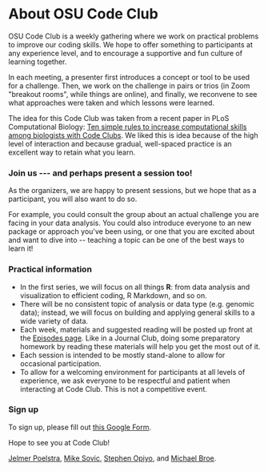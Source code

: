 # About OSU Code Club

OSU Code Club is a weekly gathering where we work on practical problems to improve our coding skills.
We hope to offer something to participants at any experience level, and to encourage a supportive and fun culture of learning together.

In each meeting, a presenter first introduces a concept or tool to be used for a challenge.
Then, we work on the challenge in pairs or trios (in Zoom "breakout rooms", while things are online), and finally,
we reconvene to see what approaches were taken and which lessons were learned.  

The idea for this Code Club was taken from a recent paper in PLoS Computational Biology:
[Ten simple rules to increase computational skills among biologists with Code Clubs](https://journals.plos.org/ploscompbiol/article?id=10.1371/journal.pcbi.1008119).
We liked this is idea because of the high level of interaction and because gradual, well-spaced practice is an excellent way to retain what you learn.

### Join us --- and perhaps present a session too!

As the organizers, we are happy to present sessions, but we hope that as a participant, you will also want to do so.

For example, you could consult the group about an actual challenge you are facing in your data analysis.
You could also introduce everyone to an new package or approach you've been using,
or one that you are excited about and want to dive into -- teaching a topic can be one of the best ways to learn it!

### Practical information

- In the first series, we will focus on all things **R**: from data analysis and visualization to
    efficient coding, R Markdown, and so on.
- There will be no consistent topic of analysis or data type (e.g. genomic data);
  instead, we will focus on building and applying general skills to a wide variety of data.  
- Each week, materials and suggested reading will be posted up front at the [Episodes page](/post/).
    Like in a Journal Club, doing some preparatory homework by reading these materials will help you get the most out of it.
- Each session is intended to be mostly stand-alone to allow for occasional participation.
- To allow for a welcoming environment for participants at all levels of experience,
    we ask everyone to be respectful and patient when interacting at Code Club.
    This is not a competitive event.

### Sign up
To sign up, please fill out [this Google Form](link.to.form).

Hope to see you at Code Club!

[Jelmer Poelstra](mailto:poelstra.1@osu.edu), [Mike Sovic](mailto:sovic.1@osu.edu),
[Stephen Opiyo](mailto:opiyo.1@osu.edu), and [Michael Broe](mailto:broe.1@osu.edu).

<br/> <br/> <br/> <br/>
